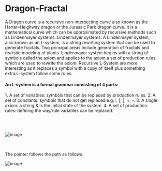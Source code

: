 # Dragon-Fractal

A Dragon curve is a recursive non-intersecting curve also known as the Harter–Heighway dragon or the Jurassic Park dragon curve. It is a mathematical curve which can be approximated by recursive methods such as Lindenmayer systems. Lindenmayer systems: A Lindenmayer system, also known as an L-system, is a string rewriting system that can be used to generate fractals. Two principal areas include generation of fractals and realistic modeling of plants. Lindenmayer system begins with a string of symbols called the axiom and applies to the axiom a set of production rules which are used to rewrite the axiom. Recursive L-System are more interesting as it replaces a symbol with a copy of itself plus something extra.L-system follow some rules:

<h4>An L-system is a formal grammar consisting of 4 parts:</h4>
1. A set of variables: symbols that can be replaced by production rules.
2. A set of constants: symbols that do not get replaced.e.g: !, [, ], +, -.
3. A single axiom: a string & is the initial state of the system.
4. A set of production rules: defining the way/rule variables can be replaced.

<br><br>

![image](https://github.com/Roshankumarb31/Dragon-Fractal/assets/118297543/d64451c2-f844-4b3f-adb3-fa97dd39c11f)

<br>
<br>
The pointer follows the path as follows:
<br>

![image](https://github.com/Roshankumarb31/Dragon-Fractal/assets/118297543/8cccbc80-2171-4fbf-a4ab-a7e6be61c80c)

<br>
<br>
